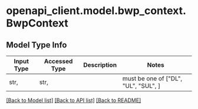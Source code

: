 # openapi_client.model.bwp_context.BwpContext

## Model Type Info
Input Type | Accessed Type | Description | Notes
------------ | ------------- | ------------- | -------------
str,  | str,  |  | must be one of ["DL", "UL", "SUL", ] 

[[Back to Model list]](../../README.md#documentation-for-models) [[Back to API list]](../../README.md#documentation-for-api-endpoints) [[Back to README]](../../README.md)

